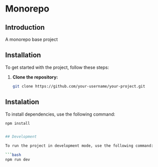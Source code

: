 # Monorepo

## Introduction

A monorepo base project

## Installation

To get started with the project, follow these steps:

1. **Clone the repository:**

   ```bash
   git clone https://github.com/your-username/your-project.git


## Instalation

To install dependencies, use the following command:

```bash
npm install


## Development

To run the project in development mode, use the following command:

```bash
npm run dev

